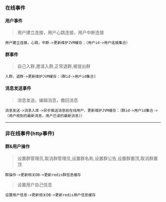 ### 在线事件
#### 用户事件
>用户建立连接，用户心跳连接，用户中断连接
```
用户建立连接，心跳，中断->更新维护JVM缓存：（用户id->用户连接集合）
```
#### 群事件
>自己入群,邀请入群,正常退群,被提出群
```
入群，退群->更新维护JVM缓存：（群id->用户id集合)
```

#### 消息发送事件
>消息发送，编辑消息，撤回消息
```
消息发送->消息入库->异步推送消息给在线用户，更新维护JVM缓存：（群id->用户id集合->（用户收到的最新消息，用户已读的最新消息)）
```

***

### 非在线事件(http事件)
#### 群&用户操作
>设置群管理员,取消群管理员,设置群名称,设置群公告,设置群置顶,取消群置顶
```
群操作->更新相关DB->更新redis群信息缓存
```
>设置用户自己信息
```
设置用户信息->更新相关DB->更新redis用户信息缓存
```

